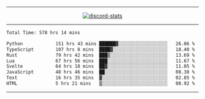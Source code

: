 <a href="https://www.github.com/ripavoid" target="_blank" rel="noreferrer">

-------

<div align='center'>
    <a href='https://discordapp.com/users/825178146797518881'>
        <img align='center' alt='discord-stats' src='https://api.discord-status.me/825178146797518881?nitro&boost=4&gradient=%231e0b1a%2C%23000000%2C%23000000%2C%23160316'></img>
    </a>
</div>

-------

<!--START_SECTION:waka-->

```txt
Total Time: 578 hrs 14 mins

Python            151 hrs 43 mins ██████▓░░░░░░░░░░░░░░░░░░   26.06 %
TypeScript        107 hrs 8 mins  ████▓░░░░░░░░░░░░░░░░░░░░   18.40 %
Rust              79 hrs 42 mins  ███▒░░░░░░░░░░░░░░░░░░░░░   13.69 %
Lua               67 hrs 56 mins  ███░░░░░░░░░░░░░░░░░░░░░░   11.67 %
Svelte            64 hrs 18 mins  ██▓░░░░░░░░░░░░░░░░░░░░░░   11.05 %
JavaScript        48 hrs 46 mins  ██░░░░░░░░░░░░░░░░░░░░░░░   08.38 %
Text              16 hrs 35 mins  ▓░░░░░░░░░░░░░░░░░░░░░░░░   02.85 %
HTML              5 hrs 21 mins   ▒░░░░░░░░░░░░░░░░░░░░░░░░   00.92 %
```

<!--END_SECTION:waka-->

-------
